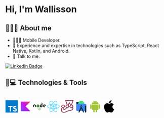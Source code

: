 <h1>Hi, I'm Wallisson</h1>

## 🙋🏾‍♂️ About me 

- 👨🏽‍💻 Mobile Developer.
- 💼 Experience and expertise in technologies such as TypeScript, React Native, Kotlin, and Android.
- 💬 Talk to me:

[![Linkedin Badge](https://img.shields.io/badge/-Wallisson-blue?style=flat&logo=Linkedin&logoColor=white&link=https://www.linkedin.com/in/wallisson-martins-/)](https://www.linkedin.com/in/wallisson-martins-/)

## 🚀💻 Technologies & Tools
<div style="display: inline_block"><br>
  <img align="center" alt="TypeScript" height="40" width="40" src="https://github.com/devicons/devicon/blob/master/icons/typescript/typescript-original.svg">
  <img align="center" alt="Kotlin" height="40" width="40" src="https://github.com/devicons/devicon/blob/master/icons/kotlin/kotlin-original.svg"> 
  <img align="center" alt="Node.js" height="40" width="40" src="https://github.com/devicons/devicon/blob/master/icons/nodejs/nodejs-original-wordmark.svg"> 
  <img align="center" alt="React Native" height="40" width="40" src="https://github.com/devicons/devicon/blob/master/icons/react/react-original.svg"> 
  <img align="center" alt="Jest" height="40" width="40" src="https://github.com/devicons/devicon/blob/master/icons/jest/jest-plain.svg">
  <img align="center" alt="Android Studio" height="40" width="40" src="https://github.com/devicons/devicon/blob/master/icons/androidstudio/androidstudio-original.svg">
  <img align="center" alt="Android" height="40" width="40" src="https://github.com/devicons/devicon/blob/master/icons/android/android-original.svg">
  <img align="center" alt="iOS" height="40" width="40" src="https://github.com/devicons/devicon/blob/master/icons/apple/apple-original.svg">
</div>
